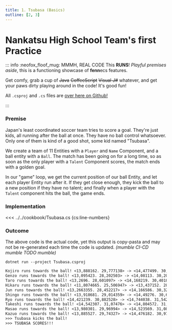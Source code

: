```yaml
---
title: 1. Tsubasa (Basics)
outline: [2, 3]
---
```


# Nankatsu High School Team's first Practice

::: info :neofox_floof_mug: MMMH, REAL CODE
This **RUNS**! *Playful premises aside*, this is a functioning showcase of **fenn**ecs features.

Get comfy, grab a cup of ~~Java~~ ~~CoffeeScript~~ ~~Visual J#~~ whatever, and get your paws dirty playing around in the code! It's good fun!

All `.csproj` and `.cs` files are [over here on Github!](https://github.com/thygrrr/fennecs/blob/main/examples/cookbook) 

:::

### Premise
Japan's least coordinated soccer team tries to score a goal. They're just kids, all running after the ball at once. They have no ball control whatsoever. Only one of them is kind of a good shot, some kid named "Tsubasa".

We create a team of 11 Entities with a `Player` and `Name` Component, and a ball entity with a `Ball`. The match has been going on for a long time, so as soon as the only player with a `Talent` Component scores, the match ends with a golden goal.

In our "game" loop, we get the current position of our ball Entity, and let each player Entity run after it. If they get close enough, they kick the ball to a new position if they have no talent; and finally when a player with the `Talent` component hits the ball, the game ends.

### Implementation
<<< ../../cookbook/Tsubasa.cs {cs:line-numbers}

### Outcome
The above code is the actual code, yet this output is copy-pasta and may not be re-generated each time the code is updated. *(mumble CI-CD mumble TODO mumble)*
```shell
dotnet run --project Tsubasa.csproj
```
```txt 
Kojiro runs towards the ball! <13,888162. 29,777138> -> <14,477499. 30,98985>
Genzo runs towards the ball! <13,095423. 28,202503> -> <14,08113. 30,202532>
Taro runs towards the ball! <13,2696. 28,601097> -> <14,168219. 30,401829>
Hikaru runs towards the ball! <11,8074665. 25,506947> -> <13,437152. 28,854753>
Jun runs towards the ball! <13,2663355. 28,452217> -> <14,166586. 30,327389>
Shingo runs towards the ball! <13,918681. 29,014359> -> <14,49276. 30,60846>
Ryo runs towards the ball! <14,421239. 30,882528> -> <14,744038. 31,542545>
Takeshi runs towards the ball! <14,542307. 31,07476> -> <14,804572. 31,63866>
Masao runs towards the ball! <13,980301. 29,96994> -> <14,523569. 31,08625>
Kazuo runs towards the ball! <13,885527. 29,74327> -> <14,476182. 30,972916>
>>> Tsubasa kicks the ball!
>>> TSUBASA SCORES!!!
```